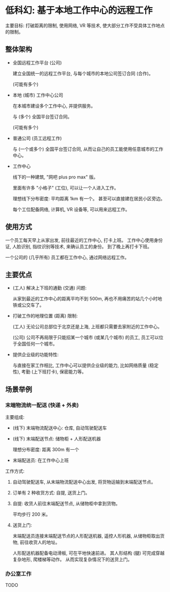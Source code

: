 # 低科幻: 基于本地工作中心的远程工作

主要目标:
打破距离的限制, 使用网络, VR 等技术, 使大部分工作不受具体工作地点的限制。


## 整体架构

+ 全国远程工作平台 (公司)

  建立全国统一的远程工作平台, 与每个城市的本地公司签订合同 (合作)。

  (可能有多个)

+ 本地 (城市) 工作中心公司

  在本城市建设多个工作中心, 并提供服务。

  与 (多个) 全国平台签订合同。

  (可能有多个)

+ 普通公司 (员工远程工作)

  与 (一个或多个) 全国平台签订合同, 从而让自己的员工能使用任意城市的工作中心。

+ 工作中心

  线下的一种建筑, "网吧 plus pro max" 版。

  里面有许多 "小格子" (工位), 可以让一个人进入工作。

  理想线下分布密度: 平均距离 1km 有一个。
  甚至可以直接建在居民小区旁边。

  每个工位配备网络, 计算机, VR 设备等, 可以用来远程工作。


## 使用方式

一个员工每天早上从家出发, 前往最近的工作中心, 打卡上班。
工作中心使用身份证, 人脸识别, 指纹识别等技术, 来确认员工的身份。
到了晚上再打卡下班。

一个公司的 (几乎所有) 员工都在工作中心, 通过网络远程工作。


## 主要优点

+ (工人) 解决上下班的通勤 (交通) 问题:

  从家到最近的工作中心的距离平均不到 500m,
  再也不用痛苦的站几个小时地铁或公交车了。

+ 打破工作的地理位置 (距离) 限制:

  (工人) 无论公司总部位于北京还是上海, 上班都只需要去家附近的工作中心。

  (公司) 公司不再局限于只能招某一个城市 (或某几个城市) 的员工,
  员工可以位于全国任何一个城市。

+ 提供企业级的功能特性:

  与直接在家工作相比, 工作中心可以提供企业级的能力,
  比如网络质量 (稳定性), 考勤 (上下班打卡), 保密能力等。


## 场景举例

### 末端物流统一配送 (快递 + 外卖)

主要组成:

+ (线下) 末端物流配送中心: 仓库, 自动驾驶配送车

+ (线下) 末端配送节点: 储物柜 + 人形配送机器

  理想分布密度: 距离 300m 有一个

+ 末端配送员: 在工作中心上班

工作方式:

1. 自动驾驶配送车, 从末端物流配送中心出发, 将货物运输到末端配送节点。

2. 订单有 2 种收货方式: 自提, 送货上门。

3. 自提: 收货人前往末端配送节点, 从储物柜中拿到货物。

   平均步行 200 米。

4. 送货上门:

   末端配送员连接末端配送节点的人形配送机器,
   遥控人形机器, 从储物柜取出货物, 前往收货人的地址。

   人形配送机器配备电动滑板, 可在平地快速前进。
   其人形结构 (腿) 可完成穿越复杂地形, 爬楼梯等动作。
   从而实现复杂情况下的送货上门。

### 办公室工作

TODO
